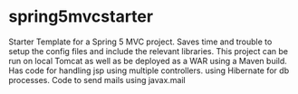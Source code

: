 # spring5mvcstarter
Starter Template for a Spring 5 MVC project. 
Saves time and trouble to setup the config files and include the relevant libraries. This project can be run on local Tomcat as well as be deployed as a WAR using a Maven build.
Has code for handling jsp using multiple controllers. using Hibernate for db processes. Code to send mails using javax.mail
